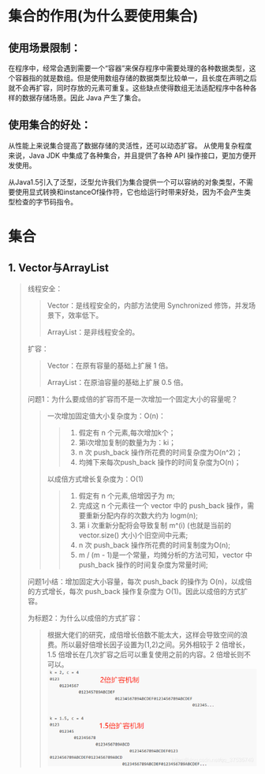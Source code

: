 # 集合的作用(为什么要使用集合)
## 使用场景限制：
在程序中，经常会遇到需要一个“容器”来保存程序中需要处理的各种数据类型，这个容器指的就是数组。但是使用数组存储的数据类型比较单一，且长度在声明之后就不会再扩容，同时存放的元素可重复。这些缺点使得数组无法适配程序中各种各样的数据存储场景。因此 Java 产生了集合。
## 使用集合的好处：
从性能上来说集合提高了数据存储的灵活性，还可以动态扩容。
从使用复杂程度来说，Java JDK 中集成了各种集合，并且提供了各种 API 操作接口，更加方便开发使用。

从Java1.5引入了泛型，泛型允许我们为集合提供一个可以容纳的对象类型，不需要使用显式转换和instanceOf操作符，它也给运行时带来好处，因为不会产生类型检查的字节码指令。

# 集合
## 1. Vector与ArrayList
> 线程安全：
>> Vector：是线程安全的，内部方法使用 Synchronized 修饰，并发场景下，效率低下。
>> 
>> ArrayList：是非线程安全的。
> 
> 扩容：
>> Vector：在原有容量的基础上扩展 1 倍。
>>
>> ArrayList：在原油容量的基础上扩展 0.5 倍。
>> 
> 问题1：为什么要成倍的扩容而不是一次增加一个固定大小的容量呢？
>> 一次增加固定值大小复杂度为：O(n)：
>>> 1. 假定有 n 个元素,每次增加k个；
>>> 2. 第i次增加复制的数量为为：ki；
>>> 3. n 次 push_back 操作所花费的时间复杂度为O(n^2)；
>>> 4. 均摊下来每次push_back 操作的时间复杂度为O(n)；
>>>
>>以成倍方式增长复杂度为：O(1)
>>> 1. 假定有 n 个元素,倍增因子为 m;
>>> 2. 完成这 n 个元素往一个 vector 中的 push_back 操作，需要重新分配内存的次数大约为 logm(n);
>>> 3. 第 i 次重新分配将会导致复制 m^(i) (也就是当前的vector.size() 大小)个旧空间中元素;
>>> 4. n 次 push_back 操作所花费的时间复制度为O(n);
>>> 5. m / (m - 1)是一个常量，均摊分析的方法可知，vector 中 push_back 操作的时间复杂度为常量时间;
>>
> 问题1小结：增加固定大小容量，每次 push_back 的操作为 O(n)，以成倍的方式增长，每次 push_back 操作复杂度为 O(1)。因此以成倍的方式扩容。
> 
> 为标题2：为什么以成倍的方式扩容：
>> 根据大佬们的研究，成倍增长倍数不能太大，这样会导致空间的浪费。所以最好倍增长因子设置为(1,2)之间。另外相较于 2 倍增长，1.5 倍增长在几次扩容之后可以重复使用之前的内容。2 倍增长则不可以。
>> ![img.png](photo/1.1.5倍与2倍扩容比较.png)
